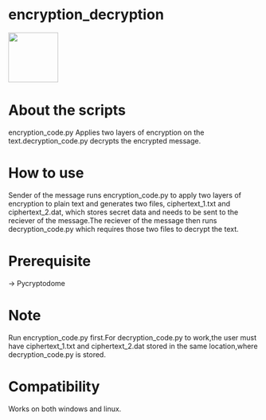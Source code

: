 # encryption_decryption

<img src="https://cdn.jsdelivr.net/gh/devicons/devicon/icons/python/python-original-wordmark.svg" width="100" height="100" />

# About the scripts

encryption_code.py Applies two layers of encryption on the text.decryption_code.py decrypts the encrypted message.

# How to use

Sender of the message runs encryption_code.py to apply two layers of encryption to plain text and generates two files, ciphertext_1.txt and ciphertext_2.dat, which 
stores secret data and needs to be sent to the reciever of the message.The reciever of the message then runs decryption_code.py which requires those two files to 
decrypt the text. 

# Prerequisite

-> Pycryptodome

# Note

Run encryption_code.py first.For decryption_code.py to work,the user must have ciphertext_1.txt and ciphertext_2.dat stored in the same location,where 
decryption_code.py is stored.

# Compatibility

Works on both windows and linux.
